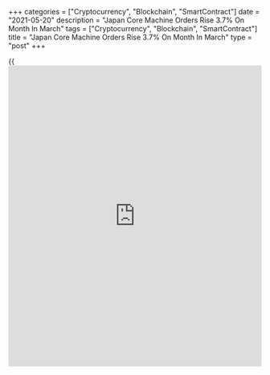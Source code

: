 +++
categories = ["Cryptocurrency", "Blockchain", "SmartContract"]
date = "2021-05-20"
description = "Japan Core Machine Orders Rise 3.7% On Month In March"
tags = ["Cryptocurrency", "Blockchain", "SmartContract"]
title = "Japan Core Machine Orders Rise 3.7% On Month In March"
type = "post"
+++

{{<iframe id="large-banner" src="https://www.bounty.group/#slide=12.0" width="100%" height="600" scrolling="no" style="border: 0px solid rgb(216, 221, 230); border-radius: 3px;">}}

The value of core machine orders in Japan was up a seasonally adjusted
3.7 percent on month in March, the Cabinet Office said on Thursday -
coming in at 798.1 billion yen.

That missed expectations for an increase of 6.4 percent following the
8.5 percent decline in February.

On a yearly basis, core machine orders fell 2.0 percent - beating
forecasts for a fall of 2.6 percent after sinking 7.1 percent a month
earlier.

The total value of machinery orders received by 280 manufacturers
operating in Japan plummeted 30.0 percent on month in March and slipped
4.6 percent on year.

For comments and feedback [contact](https://www.playgroundfx.com/contact/): editorial@rtt[news](https://www.letsplayfx.com/blog/forex-news-website/).com

[Economic News][1]

 **What parts of the world are seeing the best (and worst) economic
performances lately? Click[here][2] to check out our [Econ Scorecard][2]
and find out! See up-to-the-moment [ranking](https://www.playgroundfx.com/blog/crypto-exchange-ranking/)s for the best and worst
performers in [GDP][2], [unemployment rate][3], [inflation][4] and much
more.**

   1. www.rtt[news](https://www.letsplayfx.com/blog/forex-news-website/).com/Content/EconomicNews.aspx
   2. www.rtt[news](https://www.letsplayfx.com/blog/forex-news-website/).com/economic-scorecard/world-rank/GDP/highest-performance.aspx
   3. www.rtt[news](https://www.letsplayfx.com/blog/forex-news-website/).com/economic-scorecard/world-rank/unemployment-rate/lowest-performance.aspx
   4. www.rtt[news](https://www.letsplayfx.com/blog/forex-news-website/).com/economic-scorecard/world-rank/CPI/highest-performance.aspx